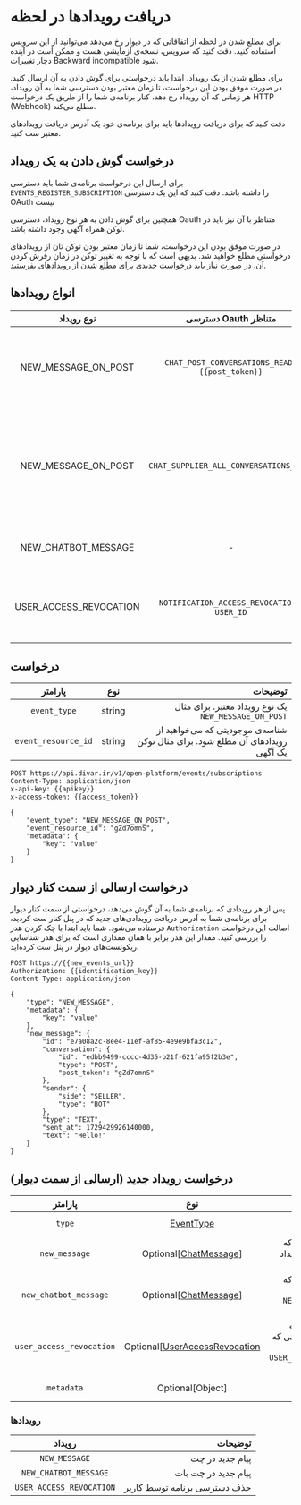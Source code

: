 # دریافت رویدادها در لحظه

برای مطلع شدن در لحظه از اتفاقاتی که در دیوار رخ می‌دهد می‌توانید از این سرویس
استفاده کنید. دقت کنید که سرویس، نسخه‌ی آزمایشی هست و ممکن است در آینده دچار تغییرات
Backward incompatible
شود.

برای مطلع شدن از یک رویداد، ابتدا باید درخواستی برای گوش دادن به آن ارسال کنید.
در صورت موفق بودن این درخواست، تا زمان معتبر بودن دسترسی شما به آن رویداد، هر زمانی که
آن رویداد رخ دهد، کنار برنامه‌ی شما را از طریق یک درخواست HTTP (Webhook) مطلع می‌کند.

دقت کنید که برای دریافت رویدادها باید برای برنامه‌ی خود یک آدرس دریافت رویداد‌های معتبر
ست کنید.

## درخواست گوش دادن به یک رویداد

برای ارسال این درخواست برنامه‌ی شما باید دسترسی `EVENTS_REGISTER_SUBSCRIPTION` را داشته باشد.
دقت کنید که این یک دسترسی OAuth نیست

همچنین برای گوش دادن به هر نوع رویداد، دسترسی Oauth متناظر با آن نیز باید در توکن همراه آگهی وجود
داشته باشد.

در صورت موفق بودن این درخواست، شما تا زمان معتبر بودن توکن تان از رویداد‌های درخواستی مطلع خواهید شد.
بدیهی است که با توجه به تغییر توکن در زمان رفرش کردن آن، در صورت نیاز باید درخواست جدیدی
برای مطلع شدن از رویدادهای بفرستید.

## انواع رویداد‌ها

|       نوع رویداد       |              دسترسی Oauth متناظر              |                                                                                                   توضیحات | 
|:----------------------:|:---------------------------------------------:|----------------------------------------------------------------------------------------------------------:|
|  NEW_MESSAGE_ON_POST   | `CHAT_POST_CONVERSATIONS_READ.{{post_token}}` |                                       مطلع شدن از پیام‌های جدید بر روی چت **یک** آگهی. فقط برای آگهی گذار |
|  NEW_MESSAGE_ON_POST   |    `CHAT_SUPPLIER_ALL_CONVERSATIONS_READ`     | مطلع شدن از پیام‌های جدید بر روی تمام چت‌های تمام آگهی‌های یک فرد. **فقط برای چت های مربوط به آگهی گذار** |
|  NEW_CHATBOT_MESSAGE   |                       -                       |                                                                   مطلع شدن از پیام جدید کاربران به چت بات |
| USER_ACCESS_REVOCATION | `NOTIFICATION_ACCESS_REVOCATION` و `USER_ID`  |                                                          مطلع شدن از حذف شدن دسترسی‌های برنامه توسط کاربر |

## درخواست

|       پارامتر       |  نوع   |                                                                         توضیحات |
|:-------------------:|:------:|--------------------------------------------------------------------------------:|
|    `event_type`     | string |                            یک نوع رویداد معتبر. برای مثال `NEW_MESSAGE_ON_POST` |
| `event_resource_id` | string | شناسه‌ی موجودیتی که می‌خواهید از رویداد‌های آن مطلع شود. برای مثال توکن یک آگهی |

```http request
POST https://api.divar.ir/v1/open-platform/events/subscriptions
Content-Type: application/json
x-api-key: {{apikey}}
x-access-token: {{access_token}}

{
    "event_type": "NEW_MESSAGE_ON_POST",
    "event_resource_id": "gZd7omnS",
    "metadata": {
        "key": "value"
    }
}
```

## درخواست ارسالی از سمت کنار دیوار

پس از هر رویدادی که برنامه‌ی شما به آن گوش‌ می‌دهد، درخواستی از سمت کنار دیوار برای
برنامه‌ی شما به آدرس دریافت رویدادی‌های جدید که در پنل کنار ست کردید، فرستاده می‌شود.
شما باید ابتدا با چک کردن هدر `Authorization` اصالت این درخواست را بررسی کنید. مقدار
این هدر برابر با همان مقداری است که برای هدر شناسایی ریکوئست‌های دیوار در پنل ست کرده‌اید.

```http request
POST https://{{new_events_url}}
Authorization: {{identification_key}}
Content-Type: application/json

{
    "type": "NEW_MESSAGE",
    "metadata": {
        "key": "value"
    },
    "new_message": {
        "id": "e7a08a2c-8ee4-11ef-af85-4e9e9bfa3c12",
        "conversation": {
            "id": "edbb9499-cccc-4d35-b21f-621fa95f2b3e",
            "type": "POST",
            "post_token": "gZd7omnS"
        },
        "sender": {
            "side": "SELLER",
            "type": "BOT"
        },
        "type": "TEXT",
        "sent_at": 1729429926140000,
        "text": "Hello!"
    } 
}
```

## درخواست رویداد جدید (ارسالی از سمت دیوار)

|         پارامتر          |                                   نوع                                    |                                                                            توضیحات |
|:------------------------:|:------------------------------------------------------------------------:|-----------------------------------------------------------------------------------:|
|          `type`          |                          [EventType](#رویدادها)                          |                                                نوع رویداد، برای مثال `NEW_MESSAGE` |
|      `new_message`       |          Optional[[ChatMessage](/events/chat.md/#chat-message)]          |                               پیام جدید. در صورتی که نوع رویداد `NEW_MESSAGE` باشد |
|  `new_chatbot_message`   |          Optional[[ChatMessage](/events/chat.md/#chat-message)]          |                       پیام جدید. در صورتی که نوع رویداد `NEW_CHATBOT_MESSAGE` باشد |
| `user_access_revocation` | Optional[[UserAccessRevocation](/events/auth.md/#user-access-revocation) | حذف دسترسی برنامه توسط کاربر. در صورتی که نوع رویداد `USER_ACCESS_REVOCATION` باشد |
|        `metadata`        |                             Optional[Object]                             |                                                  دیتای دلخواه از سمت برنامه‌ی شما. |

### رویدادها

|          رویداد          |                      توضیحات |
|:------------------------:|-----------------------------:|
|      `NEW_MESSAGE`       |              پیام جدید در چت |
|  `NEW_CHATBOT_MESSAGE`   |          پیام جدید در چت بات |
| `USER_ACCESS_REVOCATION` | حذف دسترسی برنامه توسط کاربر |
